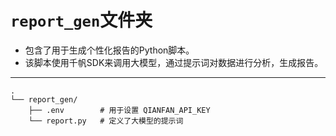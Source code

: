 # `report_gen`文件夹
- 包含了用于生成个性化报告的Python脚本。
- 该脚本使用千帆SDK来调用大模型，通过提示词对数据进行分析，生成报告。

---
```
.
└── report_gen/
    ├── .env        # 用于设置 QIANFAN_API_KEY
    └── report.py   # 定义了大模型的提示词
```

